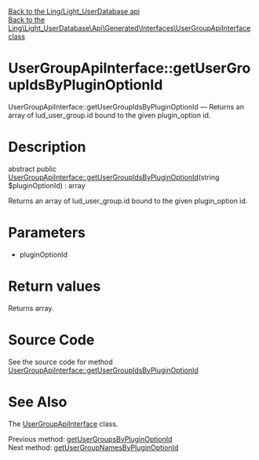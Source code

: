 [Back to the Ling/Light_UserDatabase api](https://github.com/lingtalfi/Light_UserDatabase/blob/master/doc/api/Ling/Light_UserDatabase.md)<br>
[Back to the Ling\Light_UserDatabase\Api\Generated\Interfaces\UserGroupApiInterface class](https://github.com/lingtalfi/Light_UserDatabase/blob/master/doc/api/Ling/Light_UserDatabase/Api/Generated/Interfaces/UserGroupApiInterface.md)


UserGroupApiInterface::getUserGroupIdsByPluginOptionId
================



UserGroupApiInterface::getUserGroupIdsByPluginOptionId — Returns an array of lud_user_group.id bound to the given plugin_option id.




Description
================


abstract public [UserGroupApiInterface::getUserGroupIdsByPluginOptionId](https://github.com/lingtalfi/Light_UserDatabase/blob/master/doc/api/Ling/Light_UserDatabase/Api/Generated/Interfaces/UserGroupApiInterface/getUserGroupIdsByPluginOptionId.md)(string $pluginOptionId) : array




Returns an array of lud_user_group.id bound to the given plugin_option id.




Parameters
================


- pluginOptionId

    


Return values
================

Returns array.








Source Code
===========
See the source code for method [UserGroupApiInterface::getUserGroupIdsByPluginOptionId](https://github.com/lingtalfi/Light_UserDatabase/blob/master/Api/Generated/Interfaces/UserGroupApiInterface.php#L177-L177)


See Also
================

The [UserGroupApiInterface](https://github.com/lingtalfi/Light_UserDatabase/blob/master/doc/api/Ling/Light_UserDatabase/Api/Generated/Interfaces/UserGroupApiInterface.md) class.

Previous method: [getUserGroupsByPluginOptionId](https://github.com/lingtalfi/Light_UserDatabase/blob/master/doc/api/Ling/Light_UserDatabase/Api/Generated/Interfaces/UserGroupApiInterface/getUserGroupsByPluginOptionId.md)<br>Next method: [getUserGroupNamesByPluginOptionId](https://github.com/lingtalfi/Light_UserDatabase/blob/master/doc/api/Ling/Light_UserDatabase/Api/Generated/Interfaces/UserGroupApiInterface/getUserGroupNamesByPluginOptionId.md)<br>

